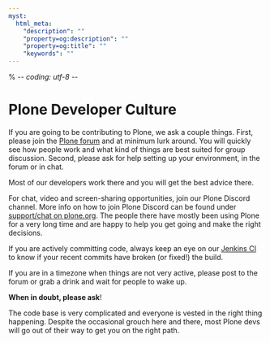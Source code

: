 ```yaml
---
myst:
  html_meta:
    "description": ""
    "property=og:description": ""
    "property=og:title": ""
    "keywords": ""
---
```


% -*- coding: utf-8 -*-

# Plone Developer Culture

If you are going to be contributing to Plone, we ask a couple things.
First, please join the [Plone forum](https://community.plone.org) and at minimum lurk around.
You will quickly see how people work and what kind of things are best suited for group discussion.
Second, please ask for help setting up your environment, in the forum or in chat.

Most of our developers work there and you will get the best advice there.

For chat, video and screen-sharing opportunities, join our Plone Discord channel.
More info on how to join Plone Discord can be found under [support/chat on plone.org](http://plone.org/support/chat).
The people there have mostly been using Plone for a very long time and are happy to help you get going and make the right decisions.

If you are actively committing code, always keep an eye on our [Jenkins CI](https://jenkins.plone.org/) to know if your recent commits have broken (or fixed!) the build.

If you are in a timezone when things are not very active, please post to the forum or grab a drink and wait for people to wake up.

**When in doubt, please ask**!

The code base is very complicated and everyone is vested in the right thing happening.
Despite the occasional grouch here and there, most Plone devs will go out of their way to get you on the right path.
